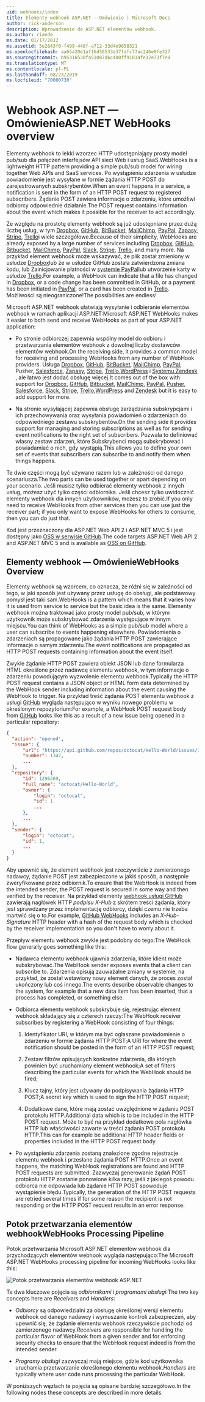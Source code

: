 ```yaml
---
uid: webhooks/index
title: Elementy webhook ASP.NET — Omówienie | Microsoft Docs
author: rick-anderson
description: Wprowadzenie do ASP.NET elementów webhook.
ms.author: riande
ms.date: 01/17/2012
ms.assetid: 5e2843f0-f499-448f-a712-33d4e9858321
ms.openlocfilehash: aa65a20e1af16d58533e37fafc77ac246e0fe327
ms.sourcegitcommit: b95316530fa51087d6c400ff91814fe37e73f7e8
ms.translationtype: MT
ms.contentlocale: pl-PL
ms.lasthandoff: 08/23/2019
ms.locfileid: "70000730"
---
```

# <a name="aspnet-webhooks-overview"></a><span data-ttu-id="8c5ea-103">Webhook ASP.NET — Omówienie</span><span class="sxs-lookup"><span data-stu-id="8c5ea-103">ASP.NET WebHooks overview</span></span>

<span data-ttu-id="8c5ea-104">Elementy webhook to lekki wzorzec HTTP udostępniający prosty model pub/sub dla połączeń interfejsów API sieci Web i usług SaaS.</span><span class="sxs-lookup"><span data-stu-id="8c5ea-104">WebHooks is a lightweight HTTP pattern providing a simple pub/sub model for wiring together Web APIs and SaaS services.</span></span> <span data-ttu-id="8c5ea-105">Po wystąpieniu zdarzenia w usłudze powiadomienie jest wysyłane w formie żądania HTTP POST do zarejestrowanych subskrybentów.</span><span class="sxs-lookup"><span data-stu-id="8c5ea-105">When an event happens in a service, a notification is sent in the form of an HTTP POST request to registered subscribers.</span></span> <span data-ttu-id="8c5ea-106">Żądanie POST zawiera informacje o zdarzeniu, które umożliwi odbiorcy odpowiednie działanie.</span><span class="sxs-lookup"><span data-stu-id="8c5ea-106">The POST request contains information about the event which makes it possible for the receiver to act accordingly.</span></span>

<span data-ttu-id="8c5ea-107">Ze względu na prostotę elementy webhook są już udostępniane przez dużą liczbę usług, w tym [Dropbox](http://dropbox.com/), [GitHub](http://www.github.com/), [BitBucket](https://bitbucket.org/), [MailChimp](http://www.mailchimp.com/), [PayPal](http://www.paypal.com/), [Zapasy](http://www.slack.com), [Stripe](http://www.stripe.com), [Trello](http://www.trello.com/)i wiele szczegółowe.</span><span class="sxs-lookup"><span data-stu-id="8c5ea-107">Because of their simplicity, WebHooks are already exposed by a large number of services including [Dropbox](http://dropbox.com/), [GitHub](http://www.github.com/), [Bitbucket](https://bitbucket.org/), [MailChimp](http://www.mailchimp.com/), [PayPal](http://www.paypal.com/), [Slack](http://www.slack.com), [Stripe](http://www.stripe.com), [Trello](http://www.trello.com/), and many more.</span></span> <span data-ttu-id="8c5ea-108">Na przykład element webhook może wskazywać, że plik został zmieniony w usłudze [Dropbox](http://dropbox.com/)lub że w usłudze GitHub została zatwierdzona zmiana kodu, lub Zainicjowanie płatności w [systemie PayPal](http://www.paypal.com/)lub utworzenie karty w usłudze [Trello](http://www.trello.com/).</span><span class="sxs-lookup"><span data-stu-id="8c5ea-108">For example, a WebHook can indicate that a file has changed in [Dropbox](http://dropbox.com/), or a code change has been committed in GitHub, or a payment has been initiated in [PayPal](http://www.paypal.com/), or a card has been created in [Trello](http://www.trello.com/).</span></span> <span data-ttu-id="8c5ea-109">Możliwości są nieograniczone!</span><span class="sxs-lookup"><span data-stu-id="8c5ea-109">The possibilities are endless!</span></span>

<span data-ttu-id="8c5ea-110">Microsoft ASP.NET webhook ułatwiają wysyłanie i odbieranie elementów webhook w ramach aplikacji ASP.NET:</span><span class="sxs-lookup"><span data-stu-id="8c5ea-110">Microsoft ASP.NET WebHooks makes it easier to both send and receive WebHooks as part of your ASP.NET application:</span></span>

* <span data-ttu-id="8c5ea-111">Po stronie odbiorczej zapewnia wspólny model do odbioru i przetwarzania elementów webhook z dowolnej liczby dostawców elementów webhook.</span><span class="sxs-lookup"><span data-stu-id="8c5ea-111">On the receiving side, it provides a common model for receiving and processing WebHooks from any number of WebHook providers.</span></span> <span data-ttu-id="8c5ea-112">Usługa [Dropbox](http://dropbox.com/), [GitHub](http://www.github.com/), [BitBucket](https://bitbucket.org/), [MailChimp](http://www.mailchimp.com/), [PayPal](http://www.paypal.com/), Pusher, [Salesforce](http://www.salesforce.com), [Zapasy](http://www.slack.com), [](http://www.pusher.com) [Stripe](http://www.stripe.com), [Trello](http://www.trello.com/),[WordPress](http://www.wordpress.com) i [Systemu Zendesk](https://www.zendesk.com/) , ale łatwo jest dodać obsługę więcej.</span><span class="sxs-lookup"><span data-stu-id="8c5ea-112">It comes out of the box with support for [Dropbox](http://dropbox.com/), [GitHub](http://www.github.com/), [Bitbucket](https://bitbucket.org/), [MailChimp](http://www.mailchimp.com/), [PayPal](http://www.paypal.com/), [Pusher](http://www.pusher.com), [Salesforce](http://www.salesforce.com), [Slack](http://www.slack.com), [Stripe](http://www.stripe.com), [Trello](http://www.trello.com/),[WordPress](http://www.wordpress.com) and [Zendesk](https://www.zendesk.com/) but it is easy to add support for more.</span></span>

* <span data-ttu-id="8c5ea-113">Na stronie wysyłającej zapewnia obsługę zarządzania subskrypcjami i ich przechowywania oraz wysyłania powiadomień o zdarzeniach do odpowiedniego zestawu subskrybentów.</span><span class="sxs-lookup"><span data-stu-id="8c5ea-113">On the sending side it provides support for managing and storing subscriptions as well as for sending event notifications to the right set of subscribers.</span></span> <span data-ttu-id="8c5ea-114">Pozwala to definiować własny zestaw zdarzeń, które Subskrybenci mogą subskrybować i powiadamiać o nich, gdy wystąpią.</span><span class="sxs-lookup"><span data-stu-id="8c5ea-114">This allows you to define your own set of events that subscribers can subscribe to and notify them when things happens.</span></span>

<span data-ttu-id="8c5ea-115">Te dwie części mogą być używane razem lub w zależności od danego scenariusza.</span><span class="sxs-lookup"><span data-stu-id="8c5ea-115">The two parts can be used together or apart depending on your scenario.</span></span> <span data-ttu-id="8c5ea-116">Jeśli musisz tylko odbierać elementy webhook z innych usług, możesz użyć tylko części odbiornika. Jeśli chcesz tylko uwidocznić elementy webhook dla innych użytkowników, możesz to zrobić.</span><span class="sxs-lookup"><span data-stu-id="8c5ea-116">If you only need to receive WebHooks from other services then you can use just the receiver part; if you only want to expose WebHooks for others to consume, then you can do just that.</span></span>

<span data-ttu-id="8c5ea-117">Kod jest przeznaczony dla ASP.NET Web API 2 i ASP.NET MVC 5 i jest dostępny jako [OSS w serwisie GitHub](https://github.com/aspnet/WebHooks).</span><span class="sxs-lookup"><span data-stu-id="8c5ea-117">The code targets ASP.NET Web API 2 and ASP.NET MVC 5 and is available as [OSS on GitHub](https://github.com/aspnet/WebHooks).</span></span>

## <a name="webhooks-overview"></a><span data-ttu-id="8c5ea-118">Elementy webhook — Omówienie</span><span class="sxs-lookup"><span data-stu-id="8c5ea-118">WebHooks Overview</span></span>

<span data-ttu-id="8c5ea-119">Elementy webhook są wzorcem, co oznacza, że różni się w zależności od tego, w jaki sposób jest używany przez usługę do obsługi, ale podstawowy pomysł jest taki sam.</span><span class="sxs-lookup"><span data-stu-id="8c5ea-119">WebHooks is a pattern which means that it varies how it is used from service to service but the basic idea is the same.</span></span> <span data-ttu-id="8c5ea-120">Elementy webhook można traktować jako prosty model pub/sub, w którym użytkownik może subskrybować zdarzenia występujące w innym miejscu.</span><span class="sxs-lookup"><span data-stu-id="8c5ea-120">You can think of WebHooks as a simple pub/sub model where a user can subscribe to events happening elsewhere.</span></span> <span data-ttu-id="8c5ea-121">Powiadomienia o zdarzeniach są propagowane jako żądania HTTP POST zawierające informacje o samym zdarzeniu.</span><span class="sxs-lookup"><span data-stu-id="8c5ea-121">The event notifications are propagated as HTTP POST requests containing information about the event itself.</span></span>

<span data-ttu-id="8c5ea-122">Zwykle żądanie HTTP POST zawiera obiekt JSON lub dane formularza HTML określone przez nadawcę elementu webhook, w tym informacje o zdarzeniu powodującym wyzwolenie elementu webhook.</span><span class="sxs-lookup"><span data-stu-id="8c5ea-122">Typically the HTTP POST request contains a JSON object or HTML form data determined by the WebHook sender including information about the event causing the WebHook to trigger.</span></span> <span data-ttu-id="8c5ea-123">Na przykład treść żądania POST elementu webhook z usługi [GitHub](http://www.github.com/) wygląda następująco w wyniku nowego problemu w określonym repozytorium:</span><span class="sxs-lookup"><span data-stu-id="8c5ea-123">For example, a WebHook POST request body from [GitHub](http://www.github.com/) looks like this as a result of a new issue being opened in a particular repository:</span></span>

```json
{
  "action": "opened",
  "issue": {
      "url": "https://api.github.com/repos/octocat/Hello-World/issues/1347",
      "number": 1347,
      ...
  },
  "repository": {
      "id": 1296269,
      "full_name": "octocat/Hello-World",
      "owner": {
          "login": "octocat",
          "id": 1
          ...
      },
      ...
  },
  "sender": {
      "login": "octocat",
      "id": 1,
      ...
  }
}
```

<span data-ttu-id="8c5ea-124">Aby upewnić się, że element webhook jest rzeczywiście z zamierzonego nadawcy, żądanie POST jest zabezpieczone w jakiś sposób, a następnie zweryfikowane przez odbiornik.</span><span class="sxs-lookup"><span data-stu-id="8c5ea-124">To ensure that the WebHook is indeed from the intended sender, the POST request is secured in some way and then verified by the receiver.</span></span> <span data-ttu-id="8c5ea-125">Na przykład elementy [webhook usługi GitHub](https://developer.github.com/webhooks/) zawierają nagłówek HTTP *podpisu X-Hub* z skrótem treści żądania, który jest sprawdzany przez implementację odbiorcy, dzięki czemu nie trzeba martwić się o to.</span><span class="sxs-lookup"><span data-stu-id="8c5ea-125">For example, [GitHub WebHooks](https://developer.github.com/webhooks/) includes an *X-Hub-Signature* HTTP header with a hash of the request body which is checked by the receiver implementation so you don't have to worry about it.</span></span>

<span data-ttu-id="8c5ea-126">Przepływ elementu webhook zwykle jest podobny do tego:</span><span class="sxs-lookup"><span data-stu-id="8c5ea-126">The WebHook flow generally goes something like this:</span></span>

* <span data-ttu-id="8c5ea-127">Nadawca elementu webhook ujawnia zdarzenia, które klient może subskrybować.</span><span class="sxs-lookup"><span data-stu-id="8c5ea-127">The WebHook sender exposes events that a client can subscribe to.</span></span> <span data-ttu-id="8c5ea-128">Zdarzenia opisują zauważalne zmiany w systemie, na przykład, że został wstawiony nowy element danych, że proces został ukończony lub coś innego.</span><span class="sxs-lookup"><span data-stu-id="8c5ea-128">The events describe observable changes to the system, for example that a new data item has been inserted, that a process has completed, or something else.</span></span>

* <span data-ttu-id="8c5ea-129">Odbiorca elementu webhook subskrybuje się, rejestrując element webhook składający się z czterech rzeczy:</span><span class="sxs-lookup"><span data-stu-id="8c5ea-129">The WebHook receiver subscribes by registering a WebHook consisting of four things:</span></span>

     1. <span data-ttu-id="8c5ea-130">Identyfikator URI, w którym ma być ogłaszane powiadomienie o zdarzeniu w formie żądania HTTP POST;</span><span class="sxs-lookup"><span data-stu-id="8c5ea-130">A URI for where the event notification should be posted in the form of an HTTP POST request;</span></span>

     2. <span data-ttu-id="8c5ea-131">Zestaw filtrów opisujących konkretne zdarzenia, dla których powinien być uruchamiany element webhook;</span><span class="sxs-lookup"><span data-stu-id="8c5ea-131">A set of filters describing the particular events for which the WebHook should be fired;</span></span>

     3. <span data-ttu-id="8c5ea-132">Klucz tajny, który jest używany do podpisywania żądania HTTP POST;</span><span class="sxs-lookup"><span data-stu-id="8c5ea-132">A secret key which is used to sign the HTTP POST request;</span></span>

     4. <span data-ttu-id="8c5ea-133">Dodatkowe dane, które mają zostać uwzględnione w żądaniu POST protokołu HTTP.</span><span class="sxs-lookup"><span data-stu-id="8c5ea-133">Additional data which is to be included in the HTTP POST request.</span></span> <span data-ttu-id="8c5ea-134">Może to być na przykład dodatkowe pola nagłówka HTTP lub właściwości zawarte w treści żądania POST protokołu HTTP.</span><span class="sxs-lookup"><span data-stu-id="8c5ea-134">This can for example be additional HTTP header fields or properties included in the HTTP POST request body.</span></span>

* <span data-ttu-id="8c5ea-135">Po wystąpieniu zdarzenia zostaną znalezione zgodne rejestracje elementu webhook i przesłane żądania POST HTTP.</span><span class="sxs-lookup"><span data-stu-id="8c5ea-135">Once an event happens, the matching WebHook registrations are found and HTTP POST requests are submitted.</span></span> <span data-ttu-id="8c5ea-136">Zazwyczaj generowanie żądań POST protokołu HTTP zostanie ponowione kilka razy, jeśli z jakiegoś powodu odbiorca nie odpowiada lub żądanie HTTP POST spowoduje wystąpienie błędu.</span><span class="sxs-lookup"><span data-stu-id="8c5ea-136">Typically, the generation of the HTTP POST requests are retried several times if for some reason the recipient is not responding or the HTTP POST request results in an error response.</span></span>

## <a name="webhooks-processing-pipeline"></a><span data-ttu-id="8c5ea-137">Potok przetwarzania elementów webhook</span><span class="sxs-lookup"><span data-stu-id="8c5ea-137">WebHooks Processing Pipeline</span></span>

<span data-ttu-id="8c5ea-138">Potok przetwarzania Microsoft ASP.NET elementów webhook dla przychodzących elementów webhook wygląda następująco:</span><span class="sxs-lookup"><span data-stu-id="8c5ea-138">The Microsoft ASP.NET WebHooks processing pipeline for incoming WebHooks looks like this:</span></span>

![Potok przetwarzania elementów webhook ASP.NET](_static/WebHookReceivers.png)

<span data-ttu-id="8c5ea-140">Te dwa kluczowe pojęcia są *odbiornikami* i *programami obsługi*:</span><span class="sxs-lookup"><span data-stu-id="8c5ea-140">The two key concepts here are *Receivers* and *Handlers*:</span></span>

* <span data-ttu-id="8c5ea-141">*Odbiorcy* są odpowiedzialni za obsługę określonej wersji elementu webhook od danego nadawcy i wymuszanie kontroli zabezpieczeń, aby upewnić się, że żądanie elementu webhook rzeczywiście pochodzi od zamierzonego nadawcy.</span><span class="sxs-lookup"><span data-stu-id="8c5ea-141">*Receivers* are responsible for handling the particular flavor of WebHook from a given sender and for enforcing security checks to ensure that the WebHook request indeed is from the intended sender.</span></span>

* <span data-ttu-id="8c5ea-142">*Programy obsługi* zazwyczaj mają miejsce, gdzie kod użytkownika uruchamia przetwarzanie określonego elementu webhook.</span><span class="sxs-lookup"><span data-stu-id="8c5ea-142">*Handlers* are typically where user code runs processing the particular WebHook.</span></span>

<span data-ttu-id="8c5ea-143">W poniższych węzłach te pojęcia są opisane bardziej szczegółowo.</span><span class="sxs-lookup"><span data-stu-id="8c5ea-143">In the following nodes these concepts are described in more details.</span></span>
